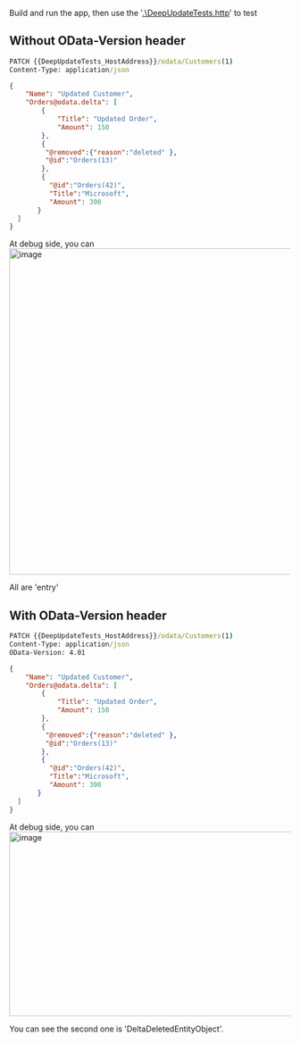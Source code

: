 Build and run the app, then use the '[.\DeepUpdateTests.http](https://github.com/xuzhg/WebApiSample/blob/main/v7.x/DeepUpdateTests/DeepUpdateTests/DeepUpdateTests.http)' to test

## Without OData-Version header
```cmd
PATCH {{DeepUpdateTests_HostAddress}}/odata/Customers(1)
Content-Type: application/json
```

```json
{
    "Name": "Updated Customer",
    "Orders@odata.delta": [
        {
            "Title": "Updated Order",
            "Amount": 150
        },
        {
         "@removed":{"reason":"deleted" },
         "@id":"Orders(13)"
        },
        {
          "@id":"Orders(42)",
          "Title":"Microsoft",
          "Amount": 300
       }
  ]
}
```

At debug side, you can 
<img width="1743" height="585" alt="image" src="https://github.com/user-attachments/assets/6c8a8728-89b7-4ec9-a1ce-cfe3fd971a9e" />

All are 'entry'

## With OData-Version header
```cmd
PATCH {{DeepUpdateTests_HostAddress}}/odata/Customers(1)
Content-Type: application/json
OData-Version: 4.01
```

```json
{
    "Name": "Updated Customer",
    "Orders@odata.delta": [
        {
            "Title": "Updated Order",
            "Amount": 150
        },
        {
         "@removed":{"reason":"deleted" },
         "@id":"Orders(13)"
        },
        {
          "@id":"Orders(42)",
          "Title":"Microsoft",
          "Amount": 300
       }
  ]
}
```

At debug side, you can 
<img width="1897" height="331" alt="image" src="https://github.com/user-attachments/assets/1973d800-9b6c-48ca-8e51-712f64f870aa" />


You can see the second one is 'DeltaDeletedEntityObject'.



